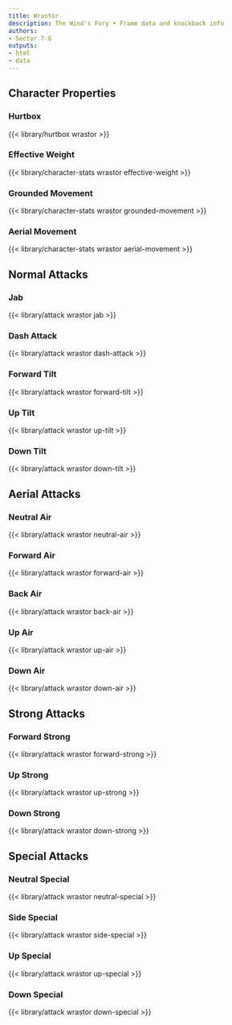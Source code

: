 ```yaml
---
title: Wrastor
description: The Wind's Fury • Frame data and knockback info
authors:
- Sector 7-G
outputs:
- html
- data
---
```


## Character Properties
### Hurtbox
{{< library/hurtbox wrastor >}}
### Effective Weight
{{< library/character-stats wrastor effective-weight >}}
### Grounded Movement
{{< library/character-stats wrastor grounded-movement >}}
### Aerial Movement
{{< library/character-stats wrastor aerial-movement >}}

## Normal Attacks
### Jab
{{< library/attack wrastor jab >}}
### Dash Attack
{{< library/attack wrastor dash-attack >}}
### Forward Tilt
{{< library/attack wrastor forward-tilt >}}
### Up Tilt
{{< library/attack wrastor up-tilt >}}
### Down Tilt
{{< library/attack wrastor down-tilt >}}

## Aerial Attacks
### Neutral Air
{{< library/attack wrastor neutral-air >}}
### Forward Air
{{< library/attack wrastor forward-air >}}
### Back Air
{{< library/attack wrastor back-air >}}
### Up Air
{{< library/attack wrastor up-air >}}
### Down Air
{{< library/attack wrastor down-air >}}

## Strong Attacks
### Forward Strong
{{< library/attack wrastor forward-strong >}}
### Up Strong
{{< library/attack wrastor up-strong >}}
### Down Strong
{{< library/attack wrastor down-strong >}}

## Special Attacks
### Neutral Special
{{< library/attack wrastor neutral-special >}}
### Side Special
{{< library/attack wrastor side-special >}}
### Up Special
{{< library/attack wrastor up-special >}}
### Down Special
{{< library/attack wrastor down-special >}}

